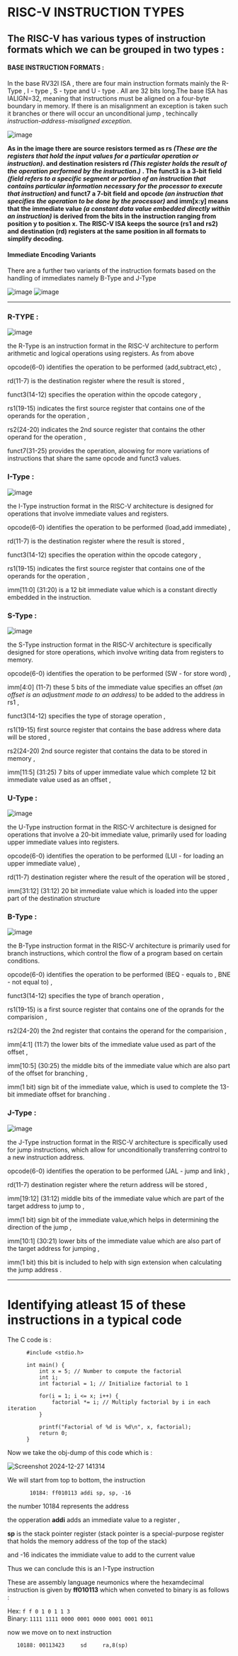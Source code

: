 # RISC-V INSTRUCTION TYPES
## The RISC-V has various types of instruction formats which we can be grouped in two types : 
#### BASE INSTRUCTION FORMATS :
In the base RV32I ISA , there are four main instruction formats mainly the R-Type , I - type , S - type and U - type .
All are 32 bits long.The base ISA has IALIGN=32, meaning that instructions must be aligned on a four-byte boundary in memory.
If there is an misalignment an exception is taken such it branches or there will occur an unconditional jump , techincally *instruction-address-misaligned exception*.

![image](https://github.com/user-attachments/assets/ba58b088-d2c8-4fe9-bf97-87fd1d983aef)

**As in the image there are source resistors termed as **rs** *(These are the registers that hold the input values for a particular operation or instruction)*.  and destination resisters **rd** *(This register holds the result of the operation performed by the instruction.)* . The **funct3** is a 3-bit field *(field refers to a specific segment or portion of an instruction that contains particular information necessary for the processor to execute that instruction)*  and **funct7** a 7-bit field  and opcode *(an instruction that specifies the operation to be done by the processor)* and imm[x:y] means that the immediate value *(a constant data value embedded directly within an instruction)* is derived from the bits in the instruction ranging from position y to position x.
The RISC-V ISA keeps the source (rs1 and rs2) and destination (rd) registers at the same position in all
formats to simplify decoding.**

####  Immediate Encoding Variants 
There are a further two variants of the instruction formats   based on the handling of immediates namely B-Type and J-Type


![image](https://github.com/user-attachments/assets/fda21dc2-3feb-49a3-9fd8-9af8128fd977)
![image](https://github.com/user-attachments/assets/b624e997-6112-40cd-9702-5d9823d0a4b7)

____________________________________________________________________________________________________________________________

### **R-TYPE** : 

![image](https://github.com/user-attachments/assets/5e7a9d07-6329-4bef-921f-fb0dae0cbe1f)


the R-Type is an instruction format in the RISC-V architecture to perform arithmetic and logical operations using registers.
As from above

opcode(6-0)  identifies the operation to be performed (add,subtract,etc) ,

rd(11-7) is the destination register  where the result is stored ,

funct3(14-12) specifies the operation within the opcode category ,

rs1(19-15) indicates the first source register that contains one of the operands for the operation ,

rs2(24-20) indicates the 2nd source register that contains the other operand for the operation ,

funct7(31-25) provides the operation, aloowing for more variations of instructions that share the same opcode and funct3 values.



### **I-Type** :

![image](https://github.com/user-attachments/assets/9e4042df-ee63-4428-b8ba-95d41067dc30)

the  I-Type instruction format in the RISC-V architecture is designed for operations that involve immediate values and registers. 

opcode(6-0)  identifies the operation to be performed (load,add immediate) ,

rd(11-7) is the destination register  where the result is stored ,

funct3(14-12) specifies the operation within the opcode category ,

rs1(19-15) indicates the first source register that contains one of the operands for the operation ,

imm[11:0] (31:20) is a 12 bit immediate value which is a constant directly embedded in the instruction.

### **S-Type** :

![image](https://github.com/user-attachments/assets/0a634506-04d6-48f3-a015-90e53db5c9fd)

the S-Type instruction format in the RISC-V architecture is specifically designed for store operations, which involve writing data from registers to memory.

opcode(6-0) identifies the operation to be performed (SW - for store word) ,

imm[4:0] (11-7) these 5 bits of the immediate value specifies an offset *(an offset is an adjustment made to an address)* to be added to the address in rs1 ,

funct3(14-12) specifies the type of storage operation ,

rs1(19-15) first source register that contains the base address where data will be stored ,

rs2(24-20) 2nd source register that contains the data to be stored in memory ,

imm[11:5] (31:25) 7 bits of upper immediate value which complete 12 bit immediate value used as an offset ,


### **U-Type** :

![image](https://github.com/user-attachments/assets/063ad859-81ec-4f4a-a303-f0f555936882)

the U-Type instruction format in the RISC-V architecture is designed for operations that involve a 20-bit immediate value, primarily used for loading upper immediate values into registers. 

opcode(6-0) identifies the operation to be performed (LUI - for loading an upper immediate value) ,

rd(11-7) destination register where the result of the operation will be stored ,

imm[31:12] (31:12) 20 bit immediate value which is loaded into the upper part of the destination structure


### **B-Type** :

![image](https://github.com/user-attachments/assets/2ca54226-95ae-4225-aed6-a7bbc2363a82)

the B-Type instruction format in the RISC-V architecture is primarily used for branch instructions, which control the flow of a program based on certain conditions.

opcode(6-0) identifies the operation to be performed (BEQ - equals to , BNE - not equal to) ,

funct3(14-12) specifies the type of branch operation ,

rs1(19-15) is a first source register that contains one of the oprands for the comparision ,

rs2(24-20) the 2nd register that contains the operand for the comparision ,

imm[4:1] (11:7) the lower bits of the immediate value used as part of the offset ,

imm[10:5] (30:25) the middle bits of the immediate value which are also part of the offset for branching ,

imm(1 bit) sign bit of the immediate value, which is used to complete the 13-bit immediate offset for branching .


### **J-Type** :

![image](https://github.com/user-attachments/assets/143c16f6-d955-4954-b870-ba0ef1616d87)

the J-Type instruction format in the RISC-V architecture is specifically used for jump instructions, which allow for unconditionally transferring control to a new instruction address.

opcode(6-0) identifies the operation to be performed (JAL - jump and link) ,

rd(11-7) destination register where the return address will be stored ,

imm[19:12] (31:12) middle bits of the immediate value which are part of the target address to jump to ,

imm(1 bit) sign bit of the immediate value,which helps in determining the direction of the jump ,

imm[10:1] (30:21) lower bits of the immediate value which are also part of the target address for jumping ,

imm(1 bit) this bit is included to help with sign extension when calculating the jump address .
_________________________________________________________________________________________________________________________
# Identifying atleast 15 of these instructions in a typical code

The C code is : 

          #include <stdio.h>

          int main() {
              int x = 5; // Number to compute the factorial
              int i;
              int factorial = 1; // Initialize factorial to 1
          
              for(i = 1; i <= x; i++) {
                  factorial *= i; // Multiply factorial by i in each iteration
              }
          
              printf("Factorial of %d is %d\n", x, factorial);
              return 0;
          }

Now we take the obj-dump of this code which is : 

![Screenshot 2024-12-27 141314](https://github.com/user-attachments/assets/0cb613ca-5116-44bd-ae6a-181309f1ebc1)

We will start from top to bottom,
the instruction

           10184: ff010113 addi sp, sp, -16

the number 10184 represents the address 


the opperation **addi** adds an immediate value to a register ,

**sp** is the stack pointer register (stack pointer is a special-purpose register that holds the memory address of the top of the stack)

and -16 indicates the immidiate value to add to the current value 

Thus we can conclude this is an I-Type instruction


These are  assembly language neumonics where the hexamdecimal instruction is given by **ff010113** which when conveted to binary is as follows :

Hex: `f f 0 1 0 1 1 3`  
Binary: `1111 1111 0000 0001 0000 0001 0001 0011`


now we move on to next instruction 

       10188: 00113423     sd     ra,8(sp) 


       



